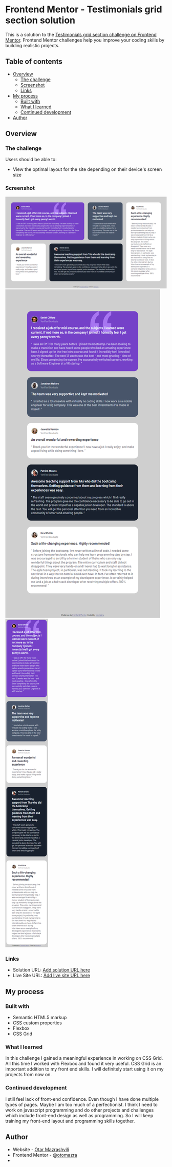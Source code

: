 # Frontend Mentor - Testimonials grid section solution

This is a solution to the [Testimonials grid section challenge on Frontend Mentor](https://www.frontendmentor.io/challenges/testimonials-grid-section-Nnw6J7Un7). Frontend Mentor challenges help you improve your coding skills by building realistic projects. 

## Table of contents

- [Overview](#overview)
  - [The challenge](#the-challenge)
  - [Screenshot](#screenshot)
  - [Links](#links)
- [My process](#my-process)
  - [Built with](#built-with)
  - [What I learned](#what-i-learned)
  - [Continued development](#continued-development)
- [Author](#author)
  
## Overview

### The challenge

Users should be able to:

- View the optimal layout for the site depending on their device's screen size

### Screenshot

![](./images/desktop.png)
![](./images/tablet.png)
![](./images/mobile.png)


### Links

- Solution URL: [Add solution URL here](https://github.com/otomazra/Testimonials-grid-section)
- Live Site URL: [Add live site URL here](https://otomazra.github.io/Testimonials-grid-section/)

## My process

### Built with

- Semantic HTML5 markup
- CSS custom properties
- Flexbox
- CSS Grid


### What I learned

In this challenge I gained a meaningful experience in working on CSS Grid. All this time I worked with Flexbox and found it very useful. CSS Grid is an important addition to my front end skills. I will definitely start using it on my projects from now on.



### Continued development

I still feel lack of front-end confidence. Even though I have done multiple types of pages. Maybe I am too much of a perfectionist. I think I need to work on javascript programming and do other projects and challenges which include front-end design as well as programming. So I will keep training my front-end layout and programming skills together.


## Author

- Website - [Otar Mazrashvili](https://github.com/otomazra)
- Frontend Mentor - [@otomazra](https://www.frontendmentor.io/profile/otomazra)
- 

